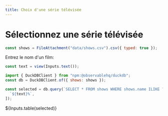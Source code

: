 ```yaml
---
title: Choix d'une série télévisée
---
```


# Sélectionnez une série télévisée

```js
const shows = FileAttachment("data/shows.csv").csv({ typed: true });
```

Entrez le nom d'un film:

```js
const text = view(Inputs.text());
```

```js
import { DuckDBClient } from "npm:@observablehq/duckdb";
const db = DuckDBClient.of({ shows: shows });
```

```js
const selected = db.query(`SELECT * FROM shows WHERE shows.name ILIKE ?`, [
  `${text}%`,
]);
```

${Inputs.table(selected)}

